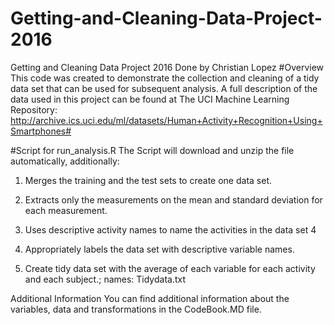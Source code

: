 # Getting-and-Cleaning-Data-Project-2016
Getting and Cleaning Data Project 2016
Done by Christian Lopez
#Overview
This code was created to demonstrate the collection and cleaning of a tidy data set that can be used for subsequent analysis. A full description of the data used in this project can be found at The UCI Machine Learning Repository:
http://archive.ics.uci.edu/ml/datasets/Human+Activity+Recognition+Using+Smartphones#

#Script for run_analysis.R
The Script will download and unzip the file automatically, additionally: 

1.	Merges the training and the test sets to create one data set.

2.	Extracts only the measurements on the mean and standard deviation for each measurement.

3.	Uses descriptive activity names to name the activities in the data set
4
4.	Appropriately labels the data set with descriptive variable names.

5.	Create tidy data set with the average of each variable for each activity and each subject.; names: Tidydata.txt

 Additional Information
You can find additional information about the variables, data and transformations in the CodeBook.MD file.
